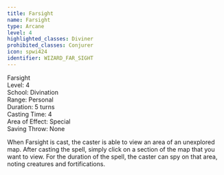 ```yaml
---
title: Farsight
name: Farsight
type: Arcane
level: 4
highlighted_classes: Diviner
prohibited_classes: Conjurer
icon: spwi424
identifier: WIZARD_FAR_SIGHT
---
```

Farsight  
Level: 4  
School: Divination  
Range: Personal  
Duration: 5 turns  
Casting Time: 4  
Area of Effect: Special  
Saving Throw: None  
  
When Farsight is cast, the caster is able to view an area of an unexplored map. After casting the spell, simply click on a section of the map that you want to view. For the duration of the spell, the caster can spy on that area, noting creatures and fortifications.  
